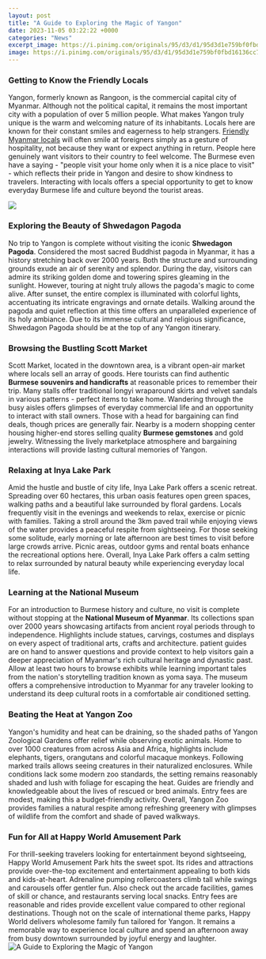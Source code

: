 ```yaml
---
layout: post
title: "A Guide to Exploring the Magic of Yangon"
date: 2023-11-05 03:22:22 +0000
categories: "News"
excerpt_image: https://i.pinimg.com/originals/95/d3/d1/95d3d1e759bf0fbd16136cc71d495905.jpg
image: https://i.pinimg.com/originals/95/d3/d1/95d3d1e759bf0fbd16136cc71d495905.jpg
---
```


### Getting to Know the Friendly Locals 
Yangon, formerly known as Rangoon, is the commercial capital city of Myanmar. Although not the political capital, it remains the most important city with a population of over 5 million people. What makes Yangon truly unique is the warm and welcoming nature of its inhabitants. Locals here are known for their constant smiles and eagerness to help strangers. [Friendly Myanmar locals](https://elviaje.github.io/2024-01-09-obtener-un-visa-de-guinea-bissau-un-proceso-sencillo/) will often smile at foreigners simply as a gesture of hospitality, not because they want or expect anything in return. People here genuinely want visitors to their country to feel welcome. The Burmese even have a saying - "people visit your home only when it is a nice place to visit" - which reflects their pride in Yangon and desire to show kindness to travelers. Interacting with locals offers a special opportunity to get to know everyday Burmese life and culture beyond the tourist areas.

![](https://www.covermore.co.nz/sites/covermore_nz/files/136/May17/yangon_1.jpg)
### Exploring the Beauty of Shwedagon Pagoda
No trip to Yangon is complete without visiting the iconic **Shwedagon Pagoda**. Considered the most sacred Buddhist pagoda in Myanmar, it has a history stretching back over 2000 years. Both the structure and surrounding grounds exude an air of serenity and splendor. During the day, visitors can admire its striking golden dome and towering spires gleaming in the sunlight. However, touring at night truly allows the pagoda's magic to come alive. After sunset, the entire complex is illuminated with colorful lights, accentuating its intricate engravings and ornate details. Walking around the pagoda and quiet reflection at this time offers an unparalleled experience of its holy ambiance. Due to its immense cultural and religious significance, Shwedagon Pagoda should be at the top of any Yangon itinerary.
### Browsing the Bustling Scott Market
Scott Market, located in the downtown area, is a vibrant open-air market where locals sell an array of goods. Here tourists can find authentic **Burmese souvenirs and handicrafts** at reasonable prices to remember their trip. Many stalls offer traditional longyi wraparound skirts and velvet sandals in various patterns - perfect items to take home. Wandering through the busy aisles offers glimpses of everyday commercial life and an opportunity to interact with stall owners. Those with a head for bargaining can find deals, though prices are generally fair. Nearby is a modern shopping center housing higher-end stores selling quality **Burmese gemstones** and gold jewelry. Witnessing the lively marketplace atmosphere and bargaining interactions will provide lasting cultural memories of Yangon.
### Relaxing at Inya Lake Park
Amid the hustle and bustle of city life, Inya Lake Park offers a scenic retreat. Spreading over 60 hectares, this urban oasis features open green spaces, walking paths and a beautiful lake surrounded by floral gardens. Locals frequently visit in the evenings and weekends to relax, exercise or picnic with families. Taking a stroll around the 3km paved trail while enjoying views of the water provides a peaceful respite from sightseeing. For those seeking some solitude, early morning or late afternoon are best times to visit before large crowds arrive. Picnic areas, outdoor gyms and rental boats enhance the recreational options here. Overall, Inya Lake Park offers a calm setting to relax surrounded by natural beauty while experiencing everyday local life. 
### Learning at the National Museum
For an introduction to Burmese history and culture, no visit is complete without stopping at the **National Museum of Myanmar**. Its collections span over 2000 years showcasing artifacts from ancient royal periods through to independence. Highlights include statues, carvings, costumes and displays on every aspect of traditional arts, crafts and architecture. patient guides are on hand to answer questions and provide context to help visitors gain a deeper appreciation of Myanmar's rich cultural heritage and dynastic past. Allow at least two hours to browse exhibits while learning important tales from the nation's storytelling tradition known as yoma saya. The museum offers a comprehensive introduction to Myanmar for any traveler looking to understand its deep cultural roots in a comfortable air conditioned setting.
### Beating the Heat at Yangon Zoo
Yangon's humidity and heat can be draining, so the shaded paths of Yangon Zoological Gardens offer relief while observing exotic animals. Home to over 1000 creatures from across Asia and Africa, highlights include elephants, tigers, orangutans and colorful macaque monkeys. Following marked trails allows seeing creatures in their naturalized enclosures. While conditions lack some modern zoo standards, the setting remains reasonably shaded and lush with foliage for escaping the heat. Guides are friendly and knowledgeable about the lives of rescued or bred animals. Entry fees are modest, making this a budget-friendly activity. Overall, Yangon Zoo provides families a natural respite among refreshing greenery with glimpses of wildlife from the comfort and shade of paved walkways. 
### Fun for All at Happy World Amusement Park 
For thrill-seeking travelers looking for entertainment beyond sightseeing, Happy World Amusement Park hits the sweet spot. Its rides and attractions provide over-the-top excitement and entertainment appealing to both kids and kids-at-heart. Adrenaline pumping rollercoasters climb tall while swings and carousels offer gentler fun. Also check out the arcade facilities, games of skill or chance, and restaurants serving local snacks. Entry fees are reasonable and rides provide excellent value compared to other regional destinations. Though not on the scale of international theme parks, Happy World delivers wholesome family fun tailored for Yangon. It remains a memorable way to experience local culture and spend an afternoon away from busy downtown surrounded by joyful energy and laughter.
![A Guide to Exploring the Magic of Yangon](https://i.pinimg.com/originals/95/d3/d1/95d3d1e759bf0fbd16136cc71d495905.jpg)